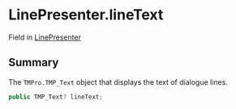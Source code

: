 # LinePresenter.lineText

Field in [LinePresenter](/docs/api/csharp/yarn.unity.linepresenter.md)

## Summary


The  <code>TMPro.TMP_Text</code>  object that displays the text of
dialogue lines.


```csharp
public TMP_Text? lineText;
```

